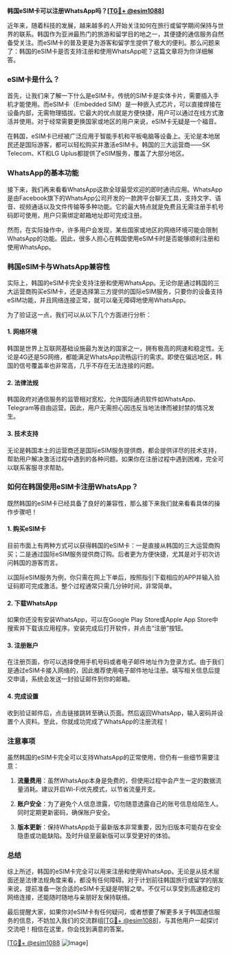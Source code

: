 **韩国eSIM卡可以注册WhatsApp吗？[[TG💪+ @esim1088](https://t.me/s/esim1088)]**

近年来，随着科技的发展，越来越多的人开始关注如何在旅行或留学期间保持与世界的联系。韩国作为亚洲最热门的旅游和留学目的地之一，其便捷的通信服务自然备受关注。而eSIM卡的普及更是为游客和留学生提供了极大的便利。那么问题来了：韩国的eSIM卡是否支持注册和使用WhatsApp呢？这篇文章将为你详细解答。

### eSIM卡是什么？

首先，让我们来了解一下什么是eSIM卡。传统的SIM卡是实体卡片，需要插入手机才能使用。而eSIM卡（Embedded SIM）是一种嵌入式芯片，可以直接焊接在设备内部，无需物理插拔。它最大的优点就是方便快捷，用户可以通过在线方式激活并使用。对于经常需要更换国家或地区的用户来说，eSIM卡无疑是一个福音。

在韩国，eSIM卡已经被广泛应用于智能手机和平板电脑等设备上。无论是本地居民还是国际游客，都可以轻松购买并激活eSIM卡。韩国的三大运营商——SK Telecom、KT和LG Uplus都提供了eSIM服务，覆盖了大部分地区。

### WhatsApp的基本功能

接下来，我们再来看看WhatsApp这款全球最受欢迎的即时通讯应用。WhatsApp是由Facebook旗下的WhatsApp公司开发的一款跨平台聊天工具，支持文字、语音、视频通话以及文件传输等多种功能。它的最大特点就是免费且无需注册手机号码即可使用，用户只需绑定邮箱地址即可完成注册。

然而，在实际操作中，许多用户会发现，某些国家或地区的网络环境可能会限制WhatsApp的功能。因此，很多人担心在韩国使用eSIM卡时是否能够顺利注册和使用WhatsApp。

### 韩国eSIM卡与WhatsApp兼容性

实际上，韩国的eSIM卡完全支持注册和使用WhatsApp。无论你是通过韩国的三大运营商购买eSIM卡，还是选择第三方提供的国际eSIM服务，只要你的设备支持eSIM功能，并且网络连接正常，就可以毫无障碍地使用WhatsApp。

为了验证这一点，我们可以从以下几个方面进行分析：

#### 1. 网络环境

韩国是世界上互联网基础设施最为发达的国家之一，拥有极高的网速和稳定性。无论是4G还是5G网络，都能满足WhatsApp流畅运行的需求。即使在偏远地区，韩国的信号覆盖率也非常高，几乎不存在无法连接的问题。

#### 2. 法律法规

韩国政府对通信服务的监管相对宽松，允许国际通讯软件如WhatsApp、Telegram等自由运营。因此，用户无需担心因违反当地法律而被封禁的情况发生。

#### 3. 技术支持

无论是韩国本土的运营商还是国际eSIM服务提供商，都会提供详尽的技术支持，帮助用户解决激活过程中遇到的各种问题。如果你在注册过程中遇到困难，完全可以联系客服寻求帮助。

### 如何在韩国使用eSIM卡注册WhatsApp？

既然韩国的eSIM卡已经具备了良好的兼容性，那么接下来我们就来看看具体的操作步骤吧！

#### 1. 购买eSIM卡

目前市面上有两种方式可以获得韩国的eSIM卡：一是直接从韩国的三大运营商购买；二是通过国际eSIM服务提供商订购。后者更为方便快捷，尤其是对于初次访问韩国的游客而言。

以国际eSIM服务为例，你只需在网上下单后，按照指引下载相应的APP并输入验证码即可完成激活。整个过程通常只需几分钟时间，非常简单。

#### 2. 下载WhatsApp

如果你还没有安装WhatsApp，可以在Google Play Store或Apple App Store中搜索并下载该应用程序。安装完成后打开软件，并点击“注册”按钮。

#### 3. 注册账户

在注册页面，你可以选择使用手机号码或者电子邮件地址作为登录方式。由于我们是通过eSIM卡接入网络的，因此推荐使用电子邮件地址注册。填写相关信息后提交申请，系统会发送一封验证邮件到你的邮箱。

#### 4. 完成设置

收到验证邮件后，点击链接跳转至确认页面。然后返回WhatsApp，输入密码并设置个人资料。至此，你就成功完成了WhatsApp的注册流程！

### 注意事项

虽然韩国的eSIM卡完全可以支持WhatsApp的正常使用，但仍有一些细节需要注意：

1. **流量费用**：虽然WhatsApp本身是免费的，但使用过程中会产生一定的数据流量消耗。建议开启Wi-Fi优先模式，以节省流量开支。
   
2. **账户安全**：为了避免个人信息泄露，切勿随意透露自己的账号信息给陌生人。同时定期更新密码，确保账户安全。

3. **版本更新**：保持WhatsApp处于最新版本非常重要，因为旧版本可能存在安全隐患或功能缺陷。及时升级至最新版可以享受更好的体验。

### 总结

综上所述，韩国的eSIM卡完全可以用来注册和使用WhatsApp。无论是从技术层面还是法律法规角度来看，都没有任何障碍。对于计划前往韩国旅行或留学的朋友来说，提前准备一张合适的eSIM卡无疑是明智之举。不仅可以享受到高速稳定的网络连接，还能随时随地与亲朋好友保持联络。

最后提醒大家，如果你对eSIM卡有任何疑问，或者想要了解更多关于韩国通信服务的信息，不妨加入我们的交流群组[[TG💪+ @esim1088](https://t.me/s/esim1088)]，与其他用户一起探讨交流吧！相信在这里，你会找到满意的答案。

[[TG💪+ @esim1088](https://t.me/s/esim1088) ![Image](https://i.postimg.cc/4NQfJmqS/Snipaste-2025-05-13-00-14-12.png)]